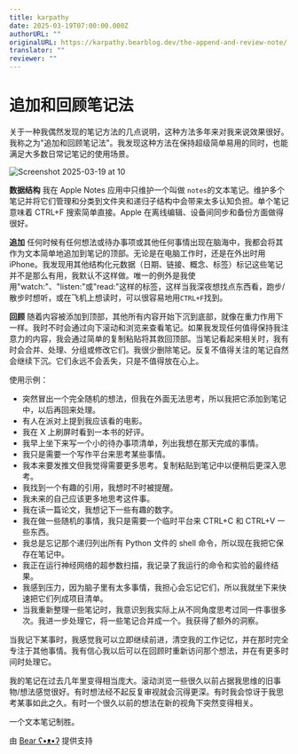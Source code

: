 ```yaml
---
title: karpathy
date: 2025-03-19T07:00:00.000Z
authorURL: ""
originalURL: https://karpathy.bearblog.dev/the-append-and-review-note/
translator: ""
reviewer: ""
---
```


# 追加和回顾笔记法

关于一种我偶然发现的笔记方法的几点说明，这种方法多年来对我来说效果很好。我称之为"追加和回顾笔记法"。我发现这种方法在保持超级简单易用的同时，也能满足大多数日常记笔记的使用场景。

![Screenshot 2025-03-19 at 10](https://bear-images.sfo2.cdn.digitaloceanspaces.com/karpathy/26am.webp)

**数据结构** 我在 Apple Notes 应用中只维护一个叫做 `notes`的文本笔记。维护多个笔记并将它们管理和分类到文件夹和递归子结构中会带来太多认知负担。单个笔记意味着 CTRL+F 搜索简单直接。Apple 在离线编辑、设备间同步和备份方面做得很好。

**追加** 任何时候有任何想法或待办事项或其他任何事情出现在脑海中，我都会将其作为文本简单地追加到笔记的顶部。无论是在电脑工作时，还是在外出时用 iPhone。我发现用其他结构化元数据（日期、链接、概念、标签）标记这些笔记并不是那么有用，我默认不这样做。唯一的例外是我使用"watch:"、"listen:"或"read:"这样的标签，这样当我深夜想找点东西看，跑步/散步时想听，或在飞机上想读时，可以很容易地用`CTRL+F`找到。

**回顾** 随着内容被添加到顶部，其他所有内容开始下沉到底部，就像在重力作用下一样。我时不时会通过向下滚动和浏览来查看笔记。如果我发现任何值得保持我注意力的内容，我会通过简单的复制粘贴将其救回顶部。当笔记看起来相关时，我有时会合并、处理、分组或修改它们。我很少删除笔记。反复不值得关注的笔记自然会继续下沉。它们永远不会丢失，只是不值得放在心上。

使用示例：

- 突然冒出一个完全随机的想法，但我在外面无法思考，所以我把它添加到笔记中，以后再回来处理。
- 有人在派对上提到我应该看的电影。
- 我在 X 上刷屏时看到一本书的好评。
- 我早上坐下来写一个小的待办事项清单，列出我想在那天完成的事情。
- 我只是需要一个写作平台来思考某些事情。
- 我本来要发推文但我觉得需要更多思考。复制粘贴到笔记中以便稍后更深入思考。
- 我找到一个有趣的引用，我想时不时被提醒。
- 我未来的自己应该更多地思考这件事。
- 我在读一篇论文，我想记下一些有趣的数字。
- 我在做一些随机的事情，我只是需要一个临时平台来 CTRL+C 和 CTRL+V 一些东西。
- 我总是忘记那个递归列出所有 Python 文件的 shell 命令，所以现在我把它保存在笔记中。
- 我正在运行神经网络的超参数扫描，我记录了我运行的命令和实验的最终结果。
- 我感到压力，因为脑子里有太多事情，我担心会忘记它们，所以我就坐下来快速把它们列成项目清单。
- 当我重新整理一些笔记时，我意识到我实际上从不同角度思考过同一件事很多次。我进一步处理它，将一些笔记合并成一个。我获得了额外的洞察。

当我记下某事时，我感觉我可以立即继续前进，清空我的工作记忆，并在那时完全专注于其他事情。我有信心我以后可以在回顾时重新访问那个想法，并在有更多时间时处理它。

我的笔记在过去几年里变得相当庞大。滚动浏览一些很久以前占据我思维的旧事物/想法感觉很好。有时想法经不起反复审视就会沉得更深。有时我会惊讶于我思考某事如此之久。有时一个很久以前的想法在新的视角下突然变得相关。

一个文本笔记制胜。

由 [Bear ʕ•ᴥ•ʔ][4] 提供支持

[4]: https://bearblog.dev